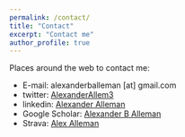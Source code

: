 ```yaml
---
permalink: /contact/
title: "Contact"
excerpt: "Contact me"
author_profile: true
---
```


Places around the web to contact me:

- E-mail: alexanderballeman [at] gmail.com
- twitter: [AlexanderAllem3](https://twitter.com/AlexanderAllem3)
- linkedin: [Alexander Alleman](https://www.linkedin.com/in/alexander-alleman-34361b12b/)
- Google Scholar: [Alexander B Alleman](https://scholar.google.com/citations?user=mgHg9O4AAAAJ&hl=en&inst=3189495329521712930)
- Strava: [Alex Alleman](https://www.strava.com/athletes/536056)
